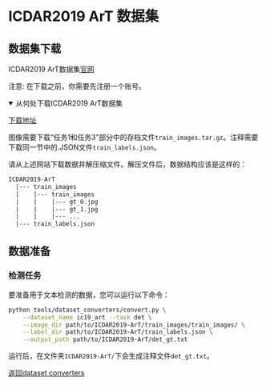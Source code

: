 # ICDAR2019 ArT 数据集

## 数据集下载

ICDAR2019 ArT数据集[官网](https://rrc.cvc.uab.es/?ch=14)

注意: 在下载之前，你需要先注册一个账号。

<details open markdown>
    <summary>从何处下载ICDAR2019 ArT数据集</summary>

[下载地址](https://rrc.cvc.uab.es/?ch=14&com=downloads)

图像需要下载“任务1和任务3”部分中的存档文件`train_images.tar.gz`。注释需要下载同一节中的.JSON文件`train_labels.json`。

</details>

请从上述网站下载数据并解压缩文件。解压文件后，数据结构应该是这样的：
```txt
ICDAR2019-ArT
  |--- train_images
  |    |--- train_images
  |    |    |--- gt_0.jpg
  |    |    |--- gt_1.jpg
  |    |    |--- ...
  |--- train_labels.json
```

## 数据准备

### 检测任务

要准备用于文本检测的数据，您可以运行以下命令：

```bash
python tools/dataset_converters/convert.py \
    --dataset_name ic19_art --task det \
    --image_dir path/to/ICDAR2019-ArT/train_images/train_images/ \
    --label_dir path/to/ICDAR2019-ArT/train_labels.json \
    --output_path path/to/ICDAR2019-ArT/det_gt.txt
```

运行后，在文件夹`ICDAR2019-ArT/`下会生成注释文件`det_gt.txt`。

[返回dataset converters](converters.md)
